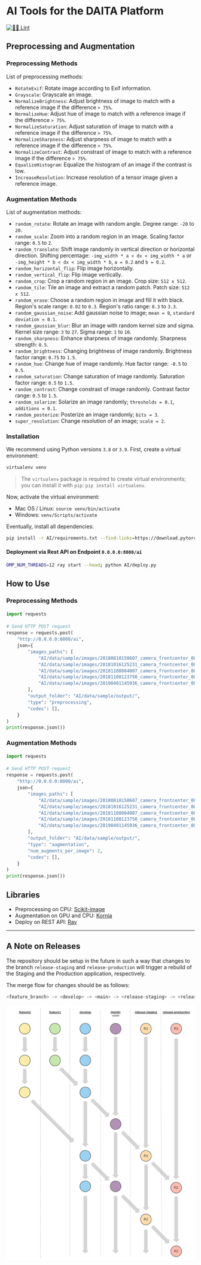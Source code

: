 # AI Tools for the DAITA Platform

[![👮‍♂️ Lint](https://github.com/daita-technologies/ai-tools/actions/workflows/lint.yml/badge.svg)](https://github.com/daita-technologies/ai-tools/actions/workflows/lint.yml)

## Preprocessing and Augmentation

### Preprocessing Methods

List of preprocessing methods:

- `RotateExif`: Rotate image according to Exif information.
- `Grayscale`: Grayscale an image.
- `NormalizeBrightness`: Adjust brightness of image to match with a reference image if the difference `> 75%`.
- `NormalizeHue`: Adjust hue of image to match with a reference image if the difference `> 75%`.
- `NormalizeSaturation`: Adjust saturation of image to match with a reference image if the difference `> 75%`.
- `NormalizeSharpness`: Adjust sharpness of image to match with a reference image if the difference `> 75%`.
- `NormalizeContrast`: Adjust constrast of image to match with a reference image if the difference `> 75%`.
- `EqualizeHistogram`: Equalize the histogram of an image if the contrast is low.
- `IncreaseResolution`: Increase resolution of a tensor image given a reference image.

### Augmentation Methods

List of augmentation methods:

- `random_rotate`: Rotate an image with random angle. Degree range: `-20` to `20`.
- `random_scale`: Zoom into a random region in an image. Scaling factor range: `0.5` to `2`.
- `random_translate`: Shift image randomly in vertical direction or horizontal direction. Shifting percentage: `-img_width * a < dx < img_width * a` or `-img_height * b < dx < img_width * b`, `a = 0.2` and `b = 0.2`.
- `random_horizontal_flip`: Flip image horizontally.
- `random_vertical_flip`: Flip image vertically.
- `random_crop`: Crop a random region in an image. Crop size: `512 x 512`.
- `random_tile`: Tile an image and extract a random patch. Patch size: `512 x 512`.
- `random_erase`: Choose a random region in image and fill it with black. Region's scale range: `0.02` to `0.3`. Region's ratio range: `0.3` to `3.3`.
- `random_gaussian_noise`: Add gaussian noise to image; `mean = 0`, `standard deviation = 0.1`.
- `random_gaussian_blur`: Blur an image with random kernel size and sigma. Kernel size range: `3` to `27`. Sigma range: `1` to `10`.
- `random_sharpness`: Enhance sharpness of image randomly. Sharpness strength: `0.5`.
- `random_brightness`: Changing brightness of image randomly. Brightness factor range: `0.75` to `1.5`.
- `random_hue`: Change hue of image randomly. Hue factor range: `-0.5` to `0.5`.
- `random_saturation`: Change saturation of image randomly. Saturation factor range: `0.5` to `1.5`.
- `random_contrast`: Change constrast of image randomly. Contrast factor range: `0.5` to `1.5`.
- `random_solarize`: Solarize an image randomly; `thresholds = 0.1`, `additions = 0.1`.
- `random_posterize`: Posterize an image randomly; `bits = 3`.
- `super_resolution`: Change resolution of an image; `scale = 2`.

### Installation

We recommend using Python versions `3.8` or `3.9`. First, create a virtual environment:
```bash
virtualenv venv
```
> The `virtualenv` package is required to create virtual environments; you can install it with `pip`: `pip install virtualenv`.

Now, activate the virtual environment:
  - Mac OS / Linux: `source venv/bin/activate`
  - Windows: `venv/Scripts/activate`

Eventually, install all dependencies:
```bash
pip install -r AI/requirements.txt --find-links=https://download.pytorch.org/whl/torch_stable.html
```

#### Deployment via Rest API on Endpoint `0.0.0.0:8000/ai`

```bash
OMP_NUM_THREADS=12 ray start --head; python AI/deploy.py
```

## How to Use

### Preprocessing Methods

```python
import requests

# Send HTTP POST request
response = requests.post(
    "http://0.0.0.0:8000/ai",
    json={
        "images_paths": [
            "AI/data/sample/images/20180810150607_camera_frontcenter_000000083.png",
            "AI/data/sample/images/20181016125231_camera_frontcenter_000183553.png",
            "AI/data/sample/images/20181108084007_camera_frontcenter_000029570.png",
            "AI/data/sample/images/20181108123750_camera_frontcenter_000004559.png",
            "AI/data/sample/images/20190401145936_camera_frontcenter_000017970.png"
        ],
        "output_folder": "AI/data/sample/output/",
        "type": "preprocessing",
        "codes": [],
    }
)
print(response.json())
```

### Augmentation Methods

```python
import requests

# Send HTTP POST request
response = requests.post(
    "http://0.0.0.0:8000/ai",
    json={
        "images_paths": [
            "AI/data/sample/images/20180810150607_camera_frontcenter_000000083.png",
            "AI/data/sample/images/20181016125231_camera_frontcenter_000183553.png",
            "AI/data/sample/images/20181108084007_camera_frontcenter_000029570.png",
            "AI/data/sample/images/20181108123750_camera_frontcenter_000004559.png",
            "AI/data/sample/images/20190401145936_camera_frontcenter_000017970.png"
        ],
        "output_folder": "AI/data/sample/output/",
        "type": "augmentation",
        "num_augments_per_image": 2,
        "codes": [],
    }
)
print(response.json())
```

## Libraries

- Preprocessing on CPU: [Scikit-image](https://github.com/scikit-image/scikit-image)
- Augmentation on GPU and CPU: [Kornia](https://github.com/kornia/kornia)
- Deploy on REST API: [Ray](https://github.com/ray-project/ray)

---

## A Note on Releases

The repository should be setup in the future in such a way that changes to the branch `release-staging` and `release-production` will trigger a rebuild of the Staging and the Production application, respectively.

The merge flow for changes should be as follows:

```bash
<feature_branch> -> <develop> -> <main> -> <release-staging> -> <release-production>
```

![Git Merge Flow](./docs/img/git_merge_flow.svg)
